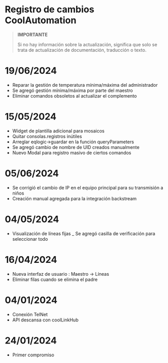 # Registro de cambios CoolAutomation


>**IMPORTANTE**
>
>Si no hay información sobre la actualización, significa que solo se trata de actualización de documentación, traducción o texto.


# 19/06/2024

- Reparar la gestión de temperatura mínima/máxima del administrador
- Se agregó gestión mínima/máxima por parte del maestro
- Eliminar comandos obsoletos al actualizar el complemento


# 15/05/2024

- Widget de plantilla adicional para mosaicos
- Quitar consolas.registros inútiles
- Arreglar eqlogic->guardar en la función queryParameters
- Se agregó cambio de nombre de UID creados manualmente
- Nuevo Modal para registro masivo de ciertos comandos


# 05/06/2024

- Se corrigió el cambio de IP en el equipo principal para su transmisión a niños
- Creación manual agregada para la integración backstream

# 04/05/2024

- Visualización de líneas fijas
_ Se agregó casilla de verificación para seleccionar todo

# 16/04/2024

- Nueva interfaz de usuario :  Maestro -> Líneas
- Eliminar filas cuando se elimina el padre


# 04/01/2024

- Conexión TelNet
- API descansa con coolLinkHub

# 24/01/2024

- Primer compromiso

